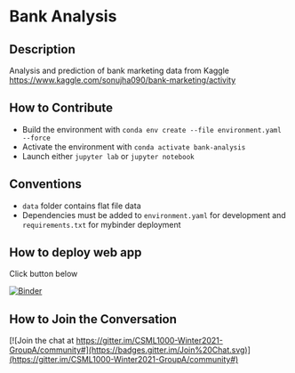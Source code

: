 # Bank Analysis
## Description
Analysis and prediction of bank marketing data from Kaggle
https://www.kaggle.com/sonujha090/bank-marketing/activity

## How to Contribute
- Build the environment with `conda env create --file environment.yaml --force`
- Activate the environment with `conda activate bank-analysis`
- Launch either `jupyter lab` or `jupyter notebook`

## Conventions
- `data` folder contains flat file data
- Dependencies must be added to `environment.yaml` for development and `requirements.txt` for mybinder deployment


## How to deploy web app
Click button below

[![Binder](https://mybinder.org/badge_logo.svg)](https://mybinder.org/v2/gh/CSML1000-Winter2021-GroupA/bank-analysis/HEAD?urlpath=voila%2Frender%2Fnotebook.ipynb)

## How to Join the Conversation
[![Join the chat at https://gitter.im/CSML1000-Winter2021-GroupA/community#](https://badges.gitter.im/Join%20Chat.svg)](https://gitter.im/CSML1000-Winter2021-GroupA/community#)